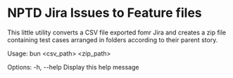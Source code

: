 # NPTD Jira Issues to Feature files

This little utility converts a CSV file exported fomr Jira and creates a zip file containing test cases arranged in folders according to their parent story.

Usage: bun <csv_path> <zip_path>

Options:
    -h, --help  Display this help message

